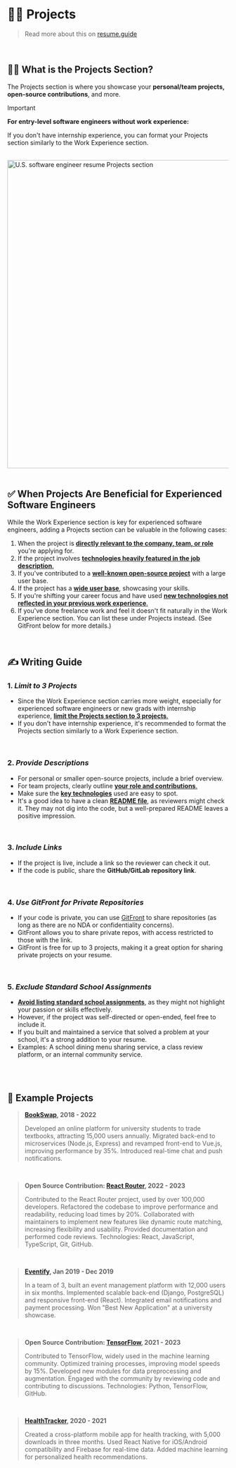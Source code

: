 # 👩‍💻 Projects
> Read more about this on [resume.guide](https://resume.guide/en/write/projects/?ref=github.com)

<br />

## 💁‍♀️ What is the Projects Section?
The Projects section is where you showcase your **personal/team projects, open-source contributions**, and more.

>[!IMPORTANT]
>**For entry-level software engineers without work experience:** 
>  
>If you don't have internship experience, you can format your Projects section similarly to the Work Experience section.

<br />
<div className="flex justify-center items-center">
    <img
        src="https://www.resume.guide/img/write/projects/projects-part.png"
        alt="U.S. software engineer resume Projects section"
        width="700"
    />
</div>

<br />

## ✅ When Projects Are Beneficial for Experienced Software Engineers

While the Work Experience section is key for experienced software engineers, adding a Projects section can be valuable in the following cases:

1. When the project is <ins>**directly relevant to the company, team, or role**</ins> you're applying for.
2. If the project involves <ins>**technologies heavily featured in the job description**.</ins>
3. If you've contributed to a <ins>**well-known open-source project**</ins> with a large user base.
4. If the project has a <ins>**wide user base**</ins>, showcasing your skills.
5. If you're shifting your career focus and have used <ins>**new technologies not reflected in your previous work experience**.</ins>
6. If you've done freelance work and feel it doesn't fit naturally in the Work Experience section. You can list these under Projects instead. (See GitFront below for more details.)


<br />

## ✍️ Writing Guide

### 1. *Limit to 3 Projects*
- Since the Work Experience section carries more weight, especially for experienced software engineers or new grads with internship experience, <ins>**limit the Projects section to 3 projects**.</ins>
- If you don't have internship experience, it's recommended to format the Projects section similarly to a Work Experience section.

<br />

### 2. *Provide Descriptions*
- For personal or smaller open-source projects, include a brief overview.
- For team projects, clearly outline <ins>**your role and contributions**.</ins>
- Make sure the <ins>**key technologies**</ins> used are easy to spot.
- It's a good idea to have a clean <ins>**README file**</ins>, as reviewers might check it. They may not dig into the code, but a well-prepared README leaves a positive impression.

<br />

### 3. *Include Links*
- If the project is live, include a link so the reviewer can check it out.
- If the code is public, share the **GitHub/GitLab repository link**.

<br />

### 4. *Use GitFront for Private Repositories*
- If your code is private, you can use [GitFront](https://gitfront.io/) to share repositories (as long as there are no NDA or confidentiality concerns).
- GitFront allows you to share private repos, with access restricted to those with the link.
- GitFront is free for up to 3 projects, making it a great option for sharing private projects on your resume.

<br />

### 5. *Exclude Standard School Assignments*
- **<ins>Avoid listing standard school assignments</ins>**, as they might not highlight your passion or skills effectively.
- However, if the project was self-directed or open-ended, feel free to include it.
- If you built and maintained a service that solved a problem at your school, it's a strong addition to your resume.
- Examples: A school dining menu sharing service, a class review platform, or an internal community service.

<br />
<br />

## 📝 Example Projects


>**[BookSwap](), 2018 - 2022**
>  
>Developed an online platform for university students to trade textbooks, attracting 15,000 users annually. Migrated back-end to microservices (Node.js, Express) and revamped front-end to Vue.js, improving performance by 35%. Introduced real-time chat and push notifications.

<br />

>**Open Source Contribution: [React Router](), 2022 - 2023**
>  
>Contributed to the React Router project, used by over 100,000 developers. Refactored the codebase to improve performance and readability, reducing load times by 20%. Collaborated with maintainers to implement new features like dynamic route matching, increasing flexibility and usability. Provided documentation and performed code reviews. Technologies: React, JavaScript, TypeScript, Git, GitHub.

<br />

>**[Eventify](), Jan 2019 - Dec 2019**
>  
>In a team of 3, built an event management platform with 12,000 users in six months. Implemented scalable back-end (Django, PostgreSQL) and responsive front-end (React). Integrated email notifications and payment processing. Won "Best New Application" at a university showcase.

<br />

>**Open Source Contribution: [TensorFlow](), 2021 - 2023**
>  
>Contributed to TensorFlow, widely used in the machine learning community. Optimized training processes, improving model speeds by 15%. Developed new modules for data preprocessing and augmentation. Engaged with the community by reviewing code and contributing to discussions. Technologies: Python, TensorFlow, GitHub.

<br />

>**[HealthTracker](), 2020 - 2021**
>  
>Created a cross-platform mobile app for health tracking, with 5,000 downloads in three months. Used React Native for iOS/Android compatibility and Firebase for real-time data. Added machine learning for personalized health recommendations.
